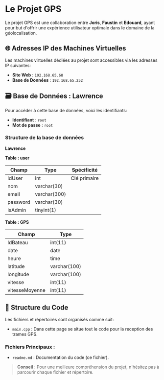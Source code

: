 # Le Projet GPS

Le projet GPS est une collaboration entre **Joris**, **Faustin** et **Edouard**, ayant pour but d'offrir une expérience utilisateur optimale dans le domaine de la géolocalisation.

## 🌐 Adresses IP des Machines Virtuelles 

Les machines virtuelles dédiées au projet sont accessibles via les adresses IP suivantes:
- **Site Web** : `192.168.65.68`
- **Base de Données** : `192.168.65.252`

## 🗃 Base de Données : Lawrence 

Pour accéder à cette base de données, voici les identifiants:
- **Identifiant** : `root`
- **Mot de passe** : `root`

### Structure de la base de données

**Lawrence**

**Table : user**

| Champ     | Type           | Spécificité          |
|-----------|----------------|----------------------|
| idUser    | int            | Clé primaire         |
| nom       | varchar(30)    |                      |
| email     | varchar(300)   |                      |
| password  | varchar(30)    |                      |
| isAdmin   | tinyint(1)     |                      |

**Table : GPS**

| Champ             | Type                                                                |
| ----------------- | ------------------------------------------------------------------ |
| IdBateau | int(11) |
| date | date |
| heure | time |
| latitude | varchar(100) |
| longitude | varchar(100) |
| vitesse | int(11) |
| vitesseMoyenne | int(11) |




## 📁 Structure du Code

Les fichiers et répertoires sont organisés comme suit:

  - `main.cpp` : Dans cette page se situe tout le code pour la reception des trames GPS.


### Fichiers Principaux :

- `readme.md` : Documentation du code (ce fichier).

> **Conseil** : Pour une meilleure compréhension du projet, n'hésitez pas à parcourir chaque fichier et répertoire.

